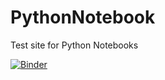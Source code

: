# PythonNotebook
Test site for Python Notebooks

[![Binder](https://mybinder.org/badge_logo.svg)](https://mybinder.org/v2/gh/swash17/PythonNotebook/HEAD)